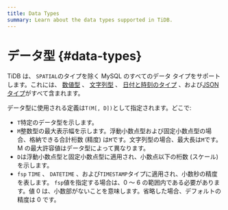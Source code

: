 ```yaml
---
title: Data Types
summary: Learn about the data types supported in TiDB.
---
```


# データ型 {#data-types}

TiDB は、 `SPATIAL`のタイプを除く MySQL のすべてのデータ タイプをサポートします。これには、 [数値型](/data-type-numeric.md) 、 [文字列型](/data-type-string.md) 、 [日付と時刻のタイプ](/data-type-date-and-time.md) 、および[JSON タイプ](/data-type-json.md)がすべて含まれます。

データ型に使用される定義は`T(M[, D])`として指定されます。どこで:

-   `T`特定のデータ型を示します。
-   `M`整数型の最大表示幅を示します。浮動小数点型および固定小数点型の場合、格納できる合計桁数 (精度) は`M`です。文字列型の場合、最大長は`M`です。 M の最大許容値はデータ型によって異なります。
-   `D`は浮動小数点型と固定小数点型に適用され、小数点以下の桁数 (スケール) を示します。
-   `fsp` `TIME` 、 `DATETIME` 、および`TIMESTAMP`タイプに適用され、小数秒の精度を表します。 `fsp`値を指定する場合は、0 ～ 6 の範囲内である必要があります。値 0 は、小数部がないことを意味します。省略した場合、デフォルトの精度は 0 です。
